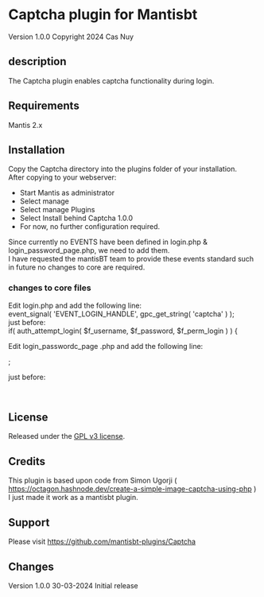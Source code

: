 # Captcha plugin for Mantisbt

Version 1.0.0
Copyright 2024 Cas Nuy

## description

The Captcha plugin enables captcha functionality during  login.

## Requirements

Mantis 2.x

## Installation

Copy the Captcha directory into the plugins folder of your installation.<br>
After copying to your webserver:<br>
- Start Mantis as administrator<br>
- Select manage<br>
- Select manage Plugins<br>
- Select Install behind Captcha 1.0.0<br>
- For now, no further configuration required.<br>

Since currently no EVENTS have been defined in login.php & login_password_page.php, we need to add them.<br>
I have requested the mantisBT team to provide these events standard  such in future no changes to core are required.<br>

### changes to core files

Edit login.php and add the following line:<br>
event_signal( 'EVENT_LOGIN_HANDLE', gpc_get_string( 'captcha' ) ); <br>
just before:<br>
if( auth_attempt_login( $f_username, $f_password, $f_perm_login ) ) {<br>

Edit login_passwordc_page .php and add the following line:<br>
<?php 	event_signal( 'EVENT_LOGIN_SHOW' ); ?>; <br>
just before:<br>
<?php if( $t_session_validation ) { ?><br>


## License

Released under the [GPL v3 license](http://opensource.org/licenses/GPL-3.0).

## Credits

This plugin is based upon code from Simon Ugorji ( https://octagon.hashnode.dev/create-a-simple-image-captcha-using-php )
I just made it work as a mantisbt plugin.

## Support

Please visit https://github.com/mantisbt-plugins/Captcha

## Changes

Version 1.0.0	30-03-2024	Initial release 
